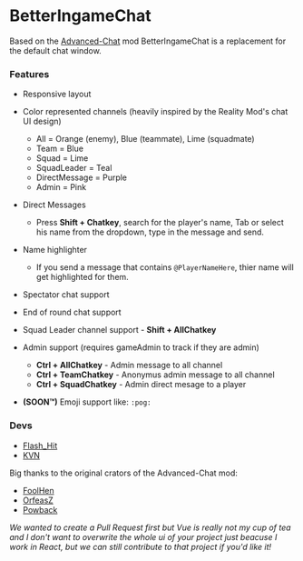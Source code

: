 # BetterIngameChat

Based on the [Advanced-Chat](https://github.com/EmulatorNexus/Advanced-Chat/) mod BetterIngameChat is a replacement for the default chat window.

### Features
- Responsive layout
- Color represented channels (heavily inspired by the Reality Mod's chat UI design)
  - All = Orange (enemy), Blue (teammate), Lime (squadmate)
  - Team = Blue
  - Squad = Lime
  - SquadLeader = Teal
  - DirectMessage = Purple
  - Admin = Pink
  
- Direct Messages
  - Press **Shift + Chatkey**, search for the player's name, Tab or select his name from the dropdown, type in the message and send.
- Name highlighter
  - If you send a message that contains `@PlayerNameHere`, thier name will get highlighted for them.
- Spectator chat support
- End of round chat support
- Squad Leader channel support - **Shift + AllChatkey**
- Admin support (requires gameAdmin to track if they are admin)
  - **Ctrl + AllChatkey**  - Admin message to all channel
  - **Ctrl + TeamChatkey**  - Anonymus admin message to all channel
  - **Ctrl + SquadChatkey**  - Admin direct mesage to a player
- **(SOON™)** Emoji support like: `:pog:`

### Devs
- [Flash_Hit](https://github.com/FlashHit)
- [KVN](https://github.com/kaloczikvn)

Big thanks to the original crators of the Advanced-Chat mod:
- [FoolHen](https://github.com/FoolHen)
- [OrfeasZ](https://github.com/OrfeasZ)
- [Powback](https://github.com/Powback)

*We wanted to create a Pull Request first but Vue is really not my cup of tea and I don't want to overwrite the whole ui of your project just beacuse I work in React, but we can still contribute to that project if you'd like it!*
